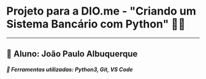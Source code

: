 # Projeto para a DIO.me - "Criando um Sistema Bancário com Python" :rocket::muscle:
---
## 🪪 Aluno: João Paulo Albuquerque
##### :wrench: Ferramentas utilizadas: Python3, Git, VS Code